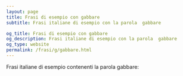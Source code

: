 ```yaml
---
layout: page
title: Frasi di esempio con gabbare 
subtitle: Frasi italiane di esempio con la parola  gabbare

og_title: Frasi di esempio con gabbare 
og_description: Frasi italiane di esempio con la parola  gabbare
og_type: website
permalink: /frasi/g/gabbare.html
---
```


Frasi italiane di esempio contenenti la parola gabbare:


